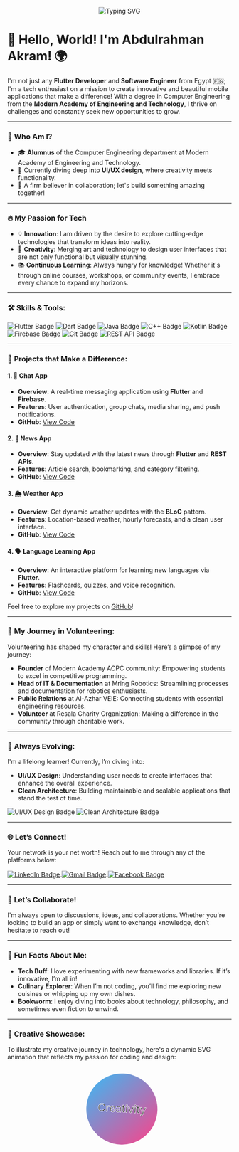 <!-- Header with Animation -->
<p align="center">
  <img src="https://readme-typing-svg.herokuapp.com?color=%2336BCF7&lines=Welcome+to+my+GitHub!+I'm+Abdulrahman+Akram;Flutter+Developer+and+Software+Engineer" alt="Typing SVG">
</p>

# 👋 **Hello, World! I'm Abdulrahman Akram!** 🌍

I'm not just any **Flutter Developer** and **Software Engineer** from Egypt 🇪🇬; I'm a tech enthusiast on a mission to create innovative and beautiful mobile applications that make a difference! With a degree in Computer Engineering from the **Modern Academy of Engineering and Technology**, I thrive on challenges and constantly seek new opportunities to grow.

---

### 🌟 **Who Am I?**

- 🎓 **Alumnus** of the Computer Engineering department at Modern Academy of Engineering and Technology.
- 🚀 Currently diving deep into **UI/UX design**, where creativity meets functionality.
- 💬 A firm believer in collaboration; let's build something amazing together!

---

### 🔥 **My Passion for Tech**

- 💡 **Innovation**: I am driven by the desire to explore cutting-edge technologies that transform ideas into reality.
- 🎨 **Creativity**: Merging art and technology to design user interfaces that are not only functional but visually stunning.
- 📚 **Continuous Learning**: Always hungry for knowledge! Whether it's through online courses, workshops, or community events, I embrace every chance to expand my horizons.

---

### 🛠️ **Skills & Tools:**

<p align="left">
  <img src="https://img.shields.io/badge/Flutter-%2302569B.svg?style=for-the-badge&logo=Flutter&logoColor=white" alt="Flutter Badge"/>
  <img src="https://img.shields.io/badge/Dart-%230175C2.svg?style=for-the-badge&logo=Dart&logoColor=white" alt="Dart Badge"/>
  <img src="https://img.shields.io/badge/Java-%23ED8B00.svg?style=for-the-badge&logo=Java&logoColor=white" alt="Java Badge"/>
  <img src="https://img.shields.io/badge/C++-%2300599C.svg?style=for-the-badge&logo=c%2B%2B&logoColor=white" alt="C++ Badge"/>
  <img src="https://img.shields.io/badge/Kotlin-%7F52B6C8.svg?style=for-the-badge&logo=kotlin&logoColor=white" alt="Kotlin Badge"/>
  <img src="https://img.shields.io/badge/Firebase-%23039BE5.svg?style=for-the-badge&logo=firebase" alt="Firebase Badge"/>
  <img src="https://img.shields.io/badge/Git-%23F05032.svg?style=for-the-badge&logo=git&logoColor=white" alt="Git Badge"/>
  <img src="https://img.shields.io/badge/REST-APIs-%23000000.svg?style=for-the-badge&logo=rest&logoColor=white" alt="REST API Badge"/>
</p>

---

### 📱 **Projects that Make a Difference:**

#### 1. **💬 Chat App**
   - **Overview**: A real-time messaging application using **Flutter** and **Firebase**.
   - **Features**: User authentication, group chats, media sharing, and push notifications.
   - **GitHub**: [View Code](https://github.com/Abdoakram512/chat-app)

#### 2. **📰 News App**
   - **Overview**: Stay updated with the latest news through **Flutter** and **REST APIs**.
   - **Features**: Article search, bookmarking, and category filtering.
   - **GitHub**: [View Code](https://github.com/Abdoakram512/news-app)

#### 3. **🌦️ Weather App**
   - **Overview**: Get dynamic weather updates with the **BLoC** pattern.
   - **Features**: Location-based weather, hourly forecasts, and a clean user interface.
   - **GitHub**: [View Code](https://github.com/Abdoakram512/weather-app)

#### 4. **🗣️ Language Learning App**
   - **Overview**: An interactive platform for learning new languages via **Flutter**.
   - **Features**: Flashcards, quizzes, and voice recognition.
   - **GitHub**: [View Code](https://github.com/Abdoakram512/language-learning-app)

Feel free to explore my projects on [GitHub](https://github.com/Abdoakram512)!

---

### 💼 **My Journey in Volunteering:**

Volunteering has shaped my character and skills! Here’s a glimpse of my journey:

- **Founder** of Modern Academy ACPC community: Empowering students to excel in competitive programming.
- **Head of IT & Documentation** at Mring Robotics: Streamlining processes and documentation for robotics enthusiasts.
- **Public Relations** at Al-Azhar VEIE: Connecting students with essential engineering resources.
- **Volunteer** at Resala Charity Organization: Making a difference in the community through charitable work.

---

### 🚀 **Always Evolving:**

I'm a lifelong learner! Currently, I’m diving into:

- **UI/UX Design**: Understanding user needs to create interfaces that enhance the overall experience.
- **Clean Architecture**: Building maintainable and scalable applications that stand the test of time.

<p>
  <img src="https://img.shields.io/badge/UI%2FUX-Design-%23FF4088?style=flat-square&logo=adobe-photoshop" alt="UI/UX Design Badge"/>
  <img src="https://img.shields.io/badge/Clean-Architecture-%23007ACC.svg?style=flat-square&logo=codeigniter" alt="Clean Architecture Badge"/>
</p>

---

### 🌐 **Let’s Connect!**

Your network is your net worth! Reach out to me through any of the platforms below:

<p align="left">
  <a href="https://linkedin.com/in/your-profile" target="blank">
    <img align="center" src="https://img.shields.io/badge/LinkedIn-%230077B5.svg?style=for-the-badge&logo=linkedin&logoColor=white" alt="LinkedIn Badge"/>
  </a>
  <a href="mailto:abdoakramsami2020@gmail.com" target="blank">
    <img align="center" src="https://img.shields.io/badge/Email-%23D14836.svg?style=for-the-badge&logo=gmail&logoColor=white" alt="Gmail Badge"/>
  </a>
  <a href="https://www.facebook.com/" target="blank">
    <img align="center" src="https://img.shields.io/badge/Facebook-%23blue.svg?style=for-the-badge&logo=facebook&logoColor=white" alt="Facebook Badge"/>
  </a>
</p>

---

### 💬 **Let’s Collaborate!**

I'm always open to discussions, ideas, and collaborations. Whether you're looking to build an app or simply want to exchange knowledge, don’t hesitate to reach out!

---

### 🌟 **Fun Facts About Me:**

- **Tech Buff**: I love experimenting with new frameworks and libraries. If it’s innovative, I’m all in!
- **Culinary Explorer**: When I’m not coding, you’ll find me exploring new cuisines or whipping up my own dishes.
- **Bookworm**: I enjoy diving into books about technology, philosophy, and sometimes even fiction to unwind.

---

### 🎨 **Creative Showcase:**

To illustrate my creative journey in technology, here's a dynamic SVG animation that reflects my passion for coding and design:

<p align="center">
  <svg width="200" height="200" viewBox="0 0 200 200" xmlns="http://www.w3.org/2000/svg">
    <defs>
      <linearGradient id="grad1" x1="0%" y1="0%" x2="100%" y2="100%">
        <stop offset="0%" style="stop-color: #36BCF7; stop-opacity: 1" />
        <stop offset="100%" style="stop-color: #FF4088; stop-opacity: 1" />
      </linearGradient>
    </defs>
    <circle cx="100" cy="100" r="80" fill="url(#grad1)" />
    <text x="50%" y="50%" text-anchor="middle" stroke="#fff" stroke-width="1px" dy=".3em" font-size="24">Creativity</text>
    <animateTransform attributeName="transform" attributeType="XML" type="rotate" from="0 100 100" to="360 100 100" dur="10s" repeatCount="indefinite"/>
  </svg>
</p>

